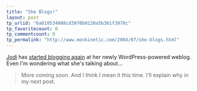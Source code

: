```yaml
---
title: "She Blogs!"
layout: post
tp_urlid: "6a010534988cd3970b0120a5b361f3970c"
tp_favoritecount: 0
tp_commentcount: 0
tp_permalink: "http://www.monkinetic.com/2004/07/she-blogs.html"
---
```

<a href="http://speakshermind.redmonk.net/">Jodi</a> has <a href="http://speakshermind.redmonk.net/index.php?p=2">started blogging again</a> at her newly WordPress-powered weblog. Even I'm wondering what she's talking about...

>More coming soon. And I think I mean it this time. I'll explain why in my next post.
